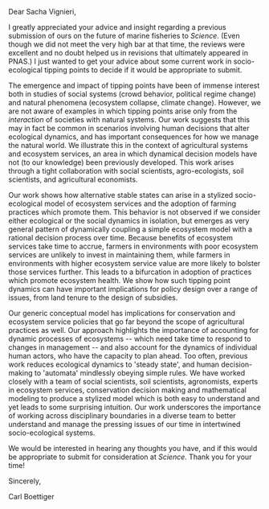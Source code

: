Dear Sacha Vignieri,

I greatly appreciated your advice and insight regarding a previous submission of ours on the future of marine fisheries to *Science*.  (Even though we did not meet the very high bar at that time, the reviews were excellent and no doubt helped us in revisions that ultimately appeared in PNAS.)  I just wanted to get your advice about some current work in socio-ecological tipping points to decide if it would be appropriate to submit.


The emergence and impact of tipping points have been of immense interest both in studies of social systems (crowd behavior, political regime change) and natural phenomena (ecosystem collapse, climate change). However, we are not aware of examples in which tipping points arise only from the *interaction* of societies with natural systems.  Our work suggests that this may in fact be common in scenarios involving human decisions that alter ecological dynamics, and has important consequences for how we manage the natural world.  We illustrate this in the context of agricultural systems and ecosystem services, an area in which dynamical decision models have not (to our knowledge) been previously developed.  This work arises through a tight collaboration with social scientists, agro-ecologists, soil scientists, and agricultural economists.

Our work shows how alternative stable states can arise in a stylized socio-ecological model of ecosystem services and the adoption of farming practices which promote them.  This behavior is not observed if we consider either ecological
or the social dynamics in isolation, but emerges as very general pattern of dynamically coupling a simple ecosystem model with a rational decision process over time. Because benefits of ecosystem services take time to accrue, farmers in environments with poor ecosystem services are unlikely to invest in maintaining them, while farmers in environments with higher ecosystem service value are more likely to bolster those services further.  This leads to a bifurcation in adoption of practices which promote ecosystem health.  We show how such tipping point dynamics can have important implications for policy design over a range of issues, from land tenure to the design of subsidies.  

Our generic conceptual model has implications for conservation and ecosystem service policies that go far beyond the scope of agricultural practices as well.  Our approach highlights the importance of accounting for dynamic processes of ecosystems -- which need take time to respond to changes in management -- and also account for the dynamics of individual human actors, who have the capacity to plan ahead. Too often, previous work reduces ecological dynamics to 'steady state', and human decision-making to 'automata' mindlessly obeying simple rules.  We have worked closely with a team of social scientists, soil scientists, agronomists, experts in ecosystem services, conservation decision making  and mathematical modeling to produce a stylized model which is both easy to understand and yet leads to some surprising intuition.  Our work underscores the importance of working across disciplinary boundaries in a diverse team to better understand and manage the pressing issues of our time in intertwined socio-ecological systems.

We would be interested in hearing any thoughts you have, and if this would be appropriate to submit for consideration at *Science*.  Thank you for your time!

Sincerely,

Carl Boettiger